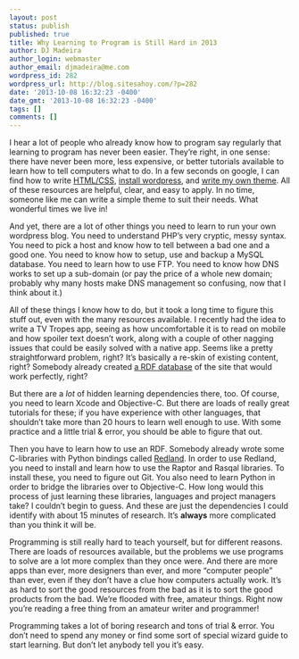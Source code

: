 ```yaml
---
layout: post
status: publish
published: true
title: Why Learning to Program is Still Hard in 2013
author: DJ Madeira
author_login: webmaster
author_email: djmadeira@me.com
wordpress_id: 282
wordpress_url: http://blog.sitesahoy.com/?p=282
date: '2013-10-08 16:32:23 -0400'
date_gmt: '2013-10-08 16:32:23 -0400'
tags: []
comments: []
---
```

I hear a lot of people who already know how to program say regularly that learning to program has never been easier. They&rsquo;re right, in one sense: there have never been more, less expensive, or better tutorials available to learn how to tell computers what to do. In a few seconds on google, I can find how to write <a href="http://www.codecademy.com/">HTML/CSS</a>, <a href="http://codex.wordpress.org/Installing_WordPress">install wordpress</a>, and <a href="http://codex.wordpress.org/Theme_Development">write my own theme</a>. All of these resources are helpful, clear, and easy to apply. In no time, someone like me can write a simple theme to suit their needs. What wonderful times we live in!

And yet, there are a lot of other things you need to learn to run your own wordpress blog. You need to understand PHP&rsquo;s very cryptic, messy syntax. You need to pick a host and know how to tell between a bad one and a good one. You need to know how to setup, use and backup a MySQL database. You need to learn how to use FTP. You need to know how DNS works to set up a sub-domain (or pay the price of a whole new domain; probably why many hosts make DNS management so confusing, now that I think about it.)

All of these things I know how to do, but it took a long time to figure this stuff out, even with the many resources available. I recently had the idea to write a TV Tropes app, seeing as how uncomfortable it is to read on mobile and how spoiler text doesn&rsquo;t work, along with a couple of other nagging issues that could be easily solved with a native app. Seems like a pretty straightforward problem, right? It&rsquo;s basically a re-skin of existing content, right? Somebody already created <a href="http://skipforward.opendfki.de/wiki/DBTropes">a RDF database</a> of the site that would work perfectly, right?

But there are a <i>lot</i> of hidden learning dependencies there, too. Of course, you need to learn Xcode and Objective-C. But there are loads of really great tutorials for these; if you have experience with other languages, that shouldn&rsquo;t take more than 20 hours to learn well enough to use. With some practice and a little trial &amp; error, you should be able to figure that out.

Then you have to learn how to use an RDF. Somebody already wrote some C-libraries with Python bindings called <a href="http://librdf.org">Redland</a>. In order to use Redland, you need to install and learn how to use the Raptor and Rasqal libraries. To install these, you need to figure out Git. You also need to learn Python in order to bridge the libraries over to Objective-C. How long would this process of just learning these libraries, languages and project managers take? I couldn&rsquo;t begin to guess. And these are just the dependencies I could identify with about 15 minutes of research. It&rsquo;s <b>always</b> more complicated than you think it will be.

Programming is still really hard to teach yourself, but for different reasons. There are loads of resources available, but the problems we use programs to solve are a lot more complex than they once were. And there are more apps than ever, more designers than ever, and more &ldquo;computer people&rdquo; than ever, even if they don&rsquo;t have a clue how computers actually work. It&rsquo;s as hard to sort the good resources from the bad as it is to sort the good products from the bad. We&rsquo;re flooded with free, amateur things. Right now you&rsquo;re reading a free thing from an amateur writer and programmer!

Programming takes a lot of boring research and tons of trial &amp; error. You don&rsquo;t need to spend any money or find some sort of special wizard guide to start learning. But don&rsquo;t let anybody tell you it&rsquo;s easy.

